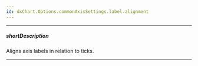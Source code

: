 ```yaml
---
id: dxChart.Options.commonAxisSettings.label.alignment
---
```

---
##### shortDescription
Aligns axis labels in relation to ticks.

---
<!-- Description goes here -->
